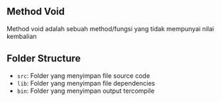 ## Method Void

Method void adalah sebuah method/fungsi yang tidak mempunyai nilai kembalian

## Folder Structure

- `src`: Folder yang menyimpan file source code
- `lib`: Folder yang menyimpan file dependencies
- `bin`: Folder yang menyimpan output tercompile